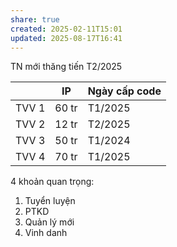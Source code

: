 ```yaml
---
share: true
created: 2025-02-11T15:01
updated: 2025-08-17T16:41
---
```

TN mới thăng tiến T2/2025

|       | IP    | Ngày cấp code |
| ----- | ----- | ------------- |
| TVV 1 | 60 tr | T1/2025       |
| TVV 2 | 12 tr | T2/2025       |
| TVV 3 | 50 tr | T1/2024       |
| TVV 4 | 70 tr | T1/2025       |

4 khoản quan trọng:
1. Tuyển luyện
2. PTKD
3. Quản lý mới
4. Vinh danh

